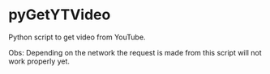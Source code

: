 # pyGetYTVideo

Python script to get video from YouTube.

Obs: Depending on the network the request is made from this script will not work properly yet.

